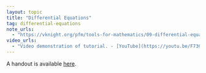 ```yaml
---
layout: topic
title: "Differential Equations"
tag: differential-equations
note_urls:
  - "https://vknight.org/pfm/tools-for-mathematics/09-differential-equations/introduction/main.html"
video_urls:
  - "Video demonstration of tutorial. - [YouTube](https://youtu.be/F73G8jVwdmA?si=VMXGBcq29xINKrxE)"
---
```


A handout is available [here]({{site.baseurl}}/assets/handouts/spring/09-differential-equations/main.pdf).
